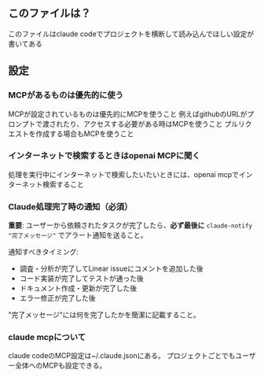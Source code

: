 ## このファイルは？
このファイルはclaude codeでプロジェクトを横断して読み込んでほしい設定が書いてある

## 設定
### MCPがあるものは優先的に使う
MCPが設定されているものは優先的にMCPを使うこと
例えばgithubのURLがプロンプトで渡されたり、アクセスする必要がある時はMCPを使うこと
プルリクエストを作成する場合もMCPを使うこと


### インターネットで検索するときはopenai MCPに聞く
処理を実行中にインターネットで検索したいたいときには、openai mcpでインターネット検索すること

### Claude処理完了時の通知（必須）
**重要**: ユーザーから依頼されたタスクが完了したら、**必ず最後に** `claude-notify "完了メッセージ"` でアラート通知を送ること。

通知すべきタイミング:
- 調査・分析が完了してLinear issueにコメントを追加した後
- コード実装が完了してテストが通った後
- ドキュメント作成・更新が完了した後
- エラー修正が完了した後

"完了メッセージ"には何を完了したかを簡潔に記載すること。

### claude mcpについて
claude codeのMCP設定は~/.claude.jsonにある。
プロジェクトごとでもユーザー全体へのMCPも設定できる。
